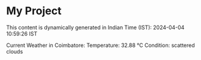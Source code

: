 # My Project

This content is dynamically generated in Indian Time (IST): 2024-04-04 10:59:26 IST


Current Weather in Coimbatore:
Temperature: 32.88 °C
Condition: scattered clouds
